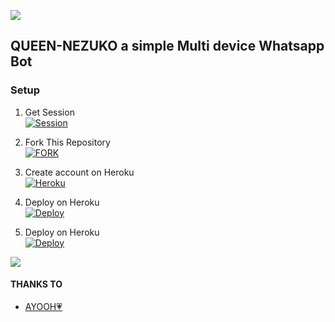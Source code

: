 
<a><img src='https://i.imgur.com/LyHic3i.gif'/></a>


## QUEEN-NEZUKO a simple Multi device Whatsapp Bot   
### Setup 
1. Get Session
   <br>
<a href='https://replit.com/@godzenitsu12/Nezuko-repl-1' target="_blank"><img alt='Session' src='https://img.shields.io/badge/Session-V3100000?style=for-the-badge&logo=replit&logoColor=white&labelColor=black&color=black'/></a>

2. Fork This Repository
   <br>
<a href='https://github.com/godzenitsu/Nezuko/fork' target="_blank"><img alt='FORK' src='https://img.shields.io/badge/fork-100000?style=for-the-badge&logo=github&logoColor=white&labelColor=black&color=black'/></a>

3. Create account on Heroku
   <br>
<a href='https://signup.heroku.com/' target="_blank"><img alt='Heroku' src='https://img.shields.io/badge/-Create-black?style=for-the-badge&logo=heroku&logoColor=white'/></a>

4. Deploy on Heroku
   <br>
<a href='https://dashboard.heroku.com/new-app?template=https://github.com/godzenitsu/Nezuko' target="_blank"><img alt='Deploy' src='https://img.shields.io/badge/-Deploy-black?style=for-the-badge&logo=heroku&logoColor=white'/></a>

5. Deploy on Heroku
   <br>
<a href='https://app.koyeb.com/services/deploy/?type=git&repository=github.com%2Fgodzenitsu%2f Nezuko&branch=main&name=Nezuko-md&builder=dockerfile&env%5BAUTO_BLOCK=false%5D=&env%5BSESSION_ID%5D=your%20sessionid%20here&env%5BMODE%5D=public&env=%5BAUTO_READ%5D%3Dfalse&env%5BAUTO_STATUS_SEEN%5D=true' target="_blank"><img alt='Deploy' src='https://img.shields.io/badge/-Deploy-black?style=for-the-badge&logo=heroku&logoColor=white'/></a>


<a><img src='https://i.imgur.com/LyHic3i.gif'/></a>

#### THANKS TO
- [ AYOOH💗](https://github.com/ayooh-me) <br>
